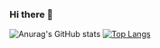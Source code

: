 ### Hi there 👋
![Anurag's GitHub stats](https://github-readme-stats.vercel.app/api?username=AlexisOMG&count_private=true)
[![Top Langs](https://github-readme-stats.vercel.app/api/top-langs/?username=AlexisOMG&exclude_repo=killer&layout=compact)](https://github.com/anuraghazra/github-readme-stats)

<!--
**AlexisOMG/AlexisOMG** is a ✨ _special_ ✨ repository because its `README.md` (this file) appears on your GitHub profile.

Here are some ideas to get you started:

- 🔭 I’m currently working on ...
- 🌱 I’m currently learning ...
- 👯 I’m looking to collaborate on ...
- 🤔 I’m looking for help with ...
- 💬 Ask me about ...
- 📫 How to reach me: ...
- 😄 Pronouns: ...
- ⚡ Fun fact: ...
-->

